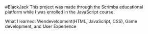 #BlackJack
This project was made through the Scrimba educational platform while I was enrolled in the JavaScript course.

What I learned: Wendevelopment(HTML, JavaScript, CSS), Game development, and User Experience
